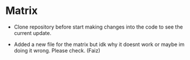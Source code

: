 # Matrix

- Clone repository before start making changes into the code to see the current update.

- Added a new file for the matrix but idk why it doesnt work or maybe im doing it wrong. Please check. (Faiz)


